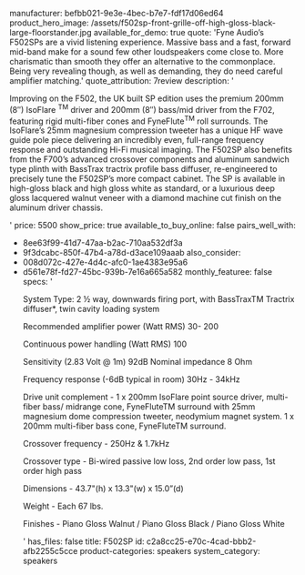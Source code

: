 manufacturer: befbb021-9e3e-4bec-b7e7-fdf17d06ed64
product_hero_image: /assets/f502sp-front-grille-off-high-gloss-black-large-floorstander.jpg
available_for_demo: true
quote: 'Fyne Audio’s F502SPs are a vivid listening experience. Massive bass and a fast, forward mid-band make for a sound few other loudspeakers come close to. More charismatic than smooth they offer an alternative to the commonplace. Being very revealing though, as well as demanding, they do need careful amplifier matching.'
quote_attribution: 7review
description: '<p>Improving on the F502, the UK built SP edition uses the premium 200mm (8″) IsoFlare&nbsp;<sup>TM</sup>&nbsp;driver and 200mm (8″) bass/mid driver from the F702, featuring rigid multi-fiber cones and FyneFlute<sup>TM</sup>&nbsp;roll surrounds. The IsoFlare’s 25mm magnesium compression tweeter has a unique HF wave guide pole piece delivering an incredibly even, full-range frequency response and outstanding Hi-Fi musical imaging. The F502SP also benefits from the F700’s advanced crossover components and aluminum sandwich type plinth with BassTrax tractrix profile bass diffuser, re-engineered to precisely tune the F502SP’s more compact cabinet. The SP is available in high-gloss black and high gloss white as standard, or a luxurious deep gloss lacquered walnut veneer with a diamond machine cut finish on the aluminum driver chassis.&nbsp;&nbsp;</p>'
price: 5500
show_price: true
available_to_buy_online: false
pairs_well_with:
  - 8ee63f99-41d7-47aa-b2ac-710aa532df3a
  - 9f3dcabc-850f-47b4-a78d-d3ace109aaab
also_consider:
  - 008d072c-427e-4d4c-afc0-1ae4383e95a6
  - d561e78f-fd27-45bc-939b-7e16a665a582
monthly_featuree: false
specs: '<p>System Type: 2 ½ way, downwards firing port, with BassTraxTM Tractrix diffuser*, twin cavity loading system</p><p>Recommended amplifier power (Watt RMS) 30- 200</p><p>Continuous power handling (Watt RMS) 100</p><p>Sensitivity (2.83 Volt @ 1m) 92dB Nominal impedance 8 Ohm</p><p>Frequency response (-6dB typical in room) 30Hz - 34kHz</p><p>Drive unit complement - 1 x 200mm IsoFlare point source driver, multi-fiber bass/ midrange cone, FyneFluteTM surround with 25mm magnesium dome compression tweeter, neodymium magnet system. 1 x 200mm multi-fiber bass cone, FyneFluteTM surround.</p><p>Crossover frequency - 250Hz &amp; 1.7kHz&nbsp;</p><p>Crossover type - Bi-wired passive low loss, 2nd order low pass, 1st order high pass</p><p>Dimensions - 43.7"(h) x 13.3"(w) x 15.0”(d)</p><p>Weight - Each 67 lbs.&nbsp;</p><p>Finishes - Piano Gloss Walnut / Piano Gloss Black / Piano Gloss White&nbsp;&nbsp;</p>'
has_files: false
title: F502SP
id: c2a8cc25-e70c-4cad-bbb2-afb2255c5cce
product-categories: speakers
system_category: speakers
